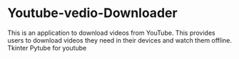 # Youtube-vedio-Downloader
 This is an application to download videos from YouTube. This provides users to download videos they need in their devices and watch them offline.
  Tkinter
  Pytube for youtube 
  

